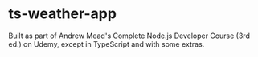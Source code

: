 # ts-weather-app

Built as part of Andrew Mead's Complete Node.js Developer Course (3rd ed.) on Udemy, except in TypeScript and with some extras.
